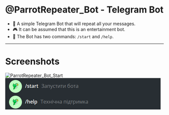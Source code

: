 # @ParrotRepeater_Bot - Telegram Bot

- :parrot: A simple Telegram Bot that will repeat all your messages.
- :video_game: It can be assumed that this is an entertainment bot.
- :open_file_folder: The Bot has two commands: `/start` and `/help`.

---

# Screenshots

![ParrotRepeater_Bot_Start](https://github.com/nikit0ns/Screenshots/blob/master/ParrotRepeater_Bot_Start.png)
![ParrotRepeater_Bot_Commands](https://github.com/nikit0ns/Screenshots/blob/master/ParrotRepeater_Bot_Commands.png)

